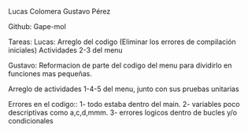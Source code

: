 Lucas Colomera
Gustavo Pérez

Github: Gape-mol

Tareas:
Lucas: Arreglo del codigo (Eliminar los errores de compilación iniciales)
Actividades 2-3 del menu

Gustavo: Reformacion de parte del codigo del menu para dividirlo en funciones mas pequeñas.

Arreglo de actividades 1-4-5 del menu, junto con sus pruebas unitarias

Errores en el codigo:: 
1- todo estaba dentro del main.
2- variables poco descriptivas como a,c,d,mmm.
3- errores logicos dentro de bucles y/o condicionales
